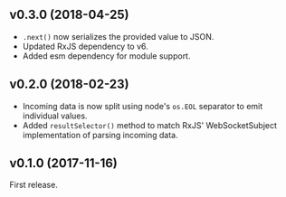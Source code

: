 ## v0.3.0 (2018-04-25)

* `.next()` now serializes the provided value to JSON.
* Updated RxJS dependency to v6.
* Added esm dependency for module support.

## v0.2.0 (2018-02-23)

* Incoming data is now split using node's `os.EOL` separator to emit individual values.
* Added `resultSelector()` method to match RxJS' WebSocketSubject implementation of parsing incoming data.

## v0.1.0 (2017-11-16)

First release.
